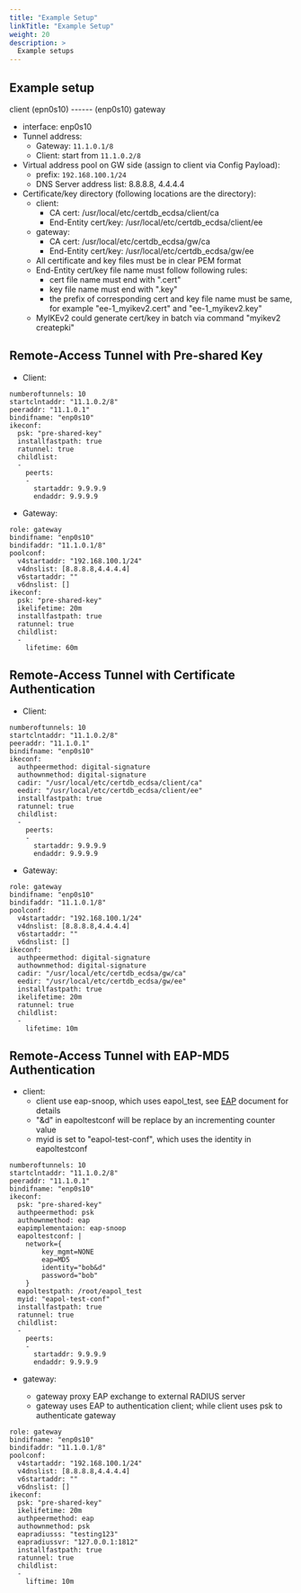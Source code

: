 ```yaml
---
title: "Example Setup"
linkTitle: "Example Setup"
weight: 20
description: >
  Example setups
---
```



## Example setup

client (epn0s10) ------ (enp0s10) gateway

* interface: enp0s10
* Tunnel address:
    * Gateway: ```11.1.0.1/8```
    * Client: start from ```11.1.0.2/8```
* Virtual address pool on GW side (assign to client via Config Payload): 
    * prefix: ```192.168.100.1/24```
    * DNS Server address list: 8.8.8.8, 4.4.4.4
* Certificate/key directory (following locations are the directory):
    * client: 
        * CA cert: /usr/local/etc/certdb_ecdsa/client/ca
        * End-Entity cert/key: /usr/local/etc/certdb_ecdsa/client/ee
    * gateway: 
        * CA cert: /usr/local/etc/certdb_ecdsa/gw/ca
        * End-Entity cert/key: /usr/local/etc/certdb_ecdsa/gw/ee
    * All certificate and key files must be in clear PEM format
    * End-Entity cert/key file name must follow following rules:
        * cert file name must end with ".cert"
        * key file name must end with ".key"
        * the prefix of corresponding cert and key file name must be same, for example "ee-1_myikev2.cert" and "ee-1_myikev2.key"
    * MyIKEv2 could generate cert/key in batch via command "myikev2 createpki" 

## Remote-Access Tunnel with Pre-shared Key 
* Client:

```
numberoftunnels: 10
startclntaddr: "11.1.0.2/8"
peeraddr: "11.1.0.1"
bindifname: "enp0s10"
ikeconf:
  psk: "pre-shared-key"
  installfastpath: true
  ratunnel: true
  childlist:
  -
    peerts:
    -
      startaddr: 9.9.9.9
      endaddr: 9.9.9.9
```

* Gateway:

```
role: gateway
bindifname: "enp0s10"
bindifaddr: "11.1.0.1/8"
poolconf:
  v4startaddr: "192.168.100.1/24"
  v4dnslist: [8.8.8.8,4.4.4.4]
  v6startaddr: ""
  v6dnslist: []
ikeconf:
  psk: "pre-shared-key"
  ikelifetime: 20m
  installfastpath: true
  ratunnel: true
  childlist:
  -
    lifetime: 60m
```

## Remote-Access Tunnel with Certificate Authentication

* Client:

```
numberoftunnels: 10
startclntaddr: "11.1.0.2/8"
peeraddr: "11.1.0.1"
bindifname: "enp0s10"
ikeconf:
  authpeermethod: digital-signature
  authownmethod: digital-signature
  cadir: "/usr/local/etc/certdb_ecdsa/client/ca"
  eedir: "/usr/local/etc/certdb_ecdsa/client/ee"
  installfastpath: true
  ratunnel: true
  childlist:
  -
    peerts:
    -
      startaddr: 9.9.9.9
      endaddr: 9.9.9.9
```

* Gateway:

```
role: gateway
bindifname: "enp0s10"
bindifaddr: "11.1.0.1/8"
poolconf:
  v4startaddr: "192.168.100.1/24"
  v4dnslist: [8.8.8.8,4.4.4.4]
  v6startaddr: ""
  v6dnslist: []
ikeconf:
  authpeermethod: digital-signature
  authownmethod: digital-signature
  cadir: "/usr/local/etc/certdb_ecdsa/gw/ca"
  eedir: "/usr/local/etc/certdb_ecdsa/gw/ee"
  installfastpath: true
  ikelifetime: 20m
  ratunnel: true
  childlist:
  -
    lifetime: 10m
```

## Remote-Access Tunnel with EAP-MD5 Authentication

* client:
    * client use eap-snoop, which uses eapol_test, see [EAP](../eap/) document for details
    * "&d" in eapoltestconf will be replace by an incrementing counter value 
    * myid is set to "eapol-test-conf", which uses the identity in eapoltestconf

```
numberoftunnels: 10
startclntaddr: "11.1.0.2/8"
peeraddr: "11.1.0.1"
bindifname: "enp0s10"
ikeconf:
  psk: "pre-shared-key"
  authpeermethod: psk
  authownmethod: eap
  eapimplementaion: eap-snoop
  eapoltestconf: |
    network={
        key_mgmt=NONE
        eap=MD5
        identity="bob&d"
        password="bob"
    }
  eapoltestpath: /root/eapol_test
  myid: "eapol-test-conf"
  installfastpath: true
  ratunnel: true
  childlist:
  -
    peerts:
    -
      startaddr: 9.9.9.9
      endaddr: 9.9.9.9
```

* gateway:

    * gateway proxy EAP exchange to external RADIUS server
    * gateway uses EAP to authentication client; while client uses psk to authenticate gateway

```
role: gateway
bindifname: "enp0s10"
bindifaddr: "11.1.0.1/8"
poolconf:
  v4startaddr: "192.168.100.1/24"
  v4dnslist: [8.8.8.8,4.4.4.4]
  v6startaddr: ""
  v6dnslist: []
ikeconf:
  psk: "pre-shared-key"
  ikelifetime: 20m
  authpeermethod: eap
  authownmethod: psk
  eapradiusss: "testing123"
  eapradiussvr: "127.0.0.1:1812"
  installfastpath: true
  ratunnel: true
  childlist:
  -
    liftime: 10m
```